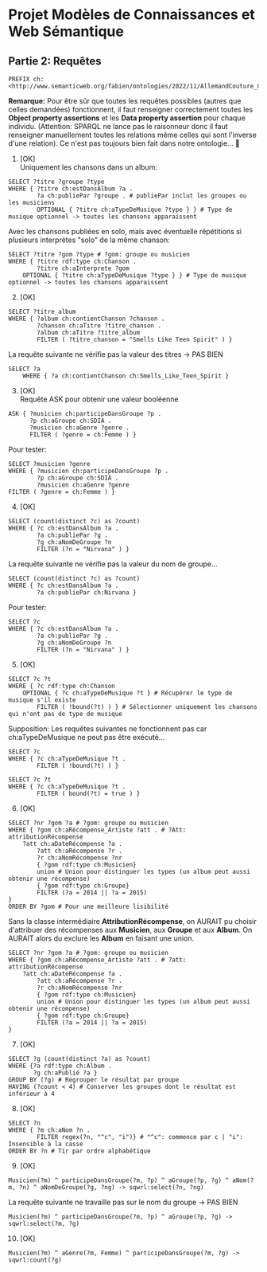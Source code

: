 # Projet Modèles de Connaissances et Web Sémantique

## Partie 2: Requêtes

```
PREFIX ch: <http://www.semanticweb.org/fabien/ontologies/2022/11/AllemandCouture_Chansons#>
```

**Remarque:** Pour être sûr que toutes les requêtes possibles (autres que celles demandées) fonctionnent, il faut renseigner correctement toutes les **Object property assertions** et les **Data property assertion** pour chaque individu. (Attention: SPARQL ne lance pas le raisonneur donc il faut renseigner manuellement toutes les relations même celles qui sont l'inverse d'une relation).
Ce n'est pas toujours bien fait dans notre ontologie... 🤭

1. [OK]  
Uniquement les chansons dans un album:
```
SELECT ?titre ?groupe ?type
WHERE { ?titre ch:estDansAlbum ?a .
        ?a ch:publiePar ?groupe . # publiePar inclut les groupes ou les musiciens
        OPTIONAL { ?titre ch:aTypeDeMusique ?type } } # Type de musique optionnel -> toutes les chansons apparaissent
```

Avec les chansons publiées en solo, mais avec éventuelle répétitions si plusieurs interprètes "solo" de la même chanson:
```
SELECT ?titre ?gom ?type # ?gom: groupe ou musicien
WHERE { ?titre rdf:type ch:Chanson .
        ?titre ch:aInterprete ?gom 
	OPTIONAL { ?titre ch:aTypeDeMusique ?type } } # Type de musique optionnel -> toutes les chansons apparaissent
```

2. [OK]  
```
SELECT ?titre_album
WHERE { ?album ch:contientChanson ?chanson .
        ?chanson ch:aTitre ?titre_chanson .
        ?album ch:aTitre ?titre_album 
        FILTER ( ?titre_chanson = "Smells Like Teen Spirit" ) }
```

La requête suivante ne vérifie pas la valeur des titres -> PAS BIEN
```
SELECT ?a
    WHERE { ?a ch:contientChanson ch:Smells_Like_Teen_Spirit }
```

3. [OK]  
Requête ASK pour obtenir une valeur booléenne
```
ASK { ?musicien ch:participeDansGroupe ?p .
      ?p ch:aGroupe ch:SDIA .
      ?musicien ch:aGenre ?genre .
      FILTER ( ?genre = ch:Femme ) }
```

Pour tester:
```
SELECT ?musicien ?genre
WHERE { ?musicien ch:participeDansGroupe ?p .
        ?p ch:aGroupe ch:SDIA .
        ?musicien ch:aGenre ?genre
FILTER ( ?genre = ch:Femme ) }
```

4. [OK]  
```
SELECT (count(distinct ?c) as ?count)
WHERE { ?c ch:estDansAlbum ?a .
        ?a ch:publiePar ?g .
        ?g ch:aNomDeGroupe ?n
        FILTER (?n = "Nirvana" ) }
```

La requête suivante ne vérifie pas la valeur du nom de groupe...
```
SELECT (count(distinct ?c) as ?count)
WHERE { ?c ch:estDansAlbum ?a .
        ?a ch:publiePar ch:Nirvana }
```

Pour tester:
```
SELECT ?c
WHERE { ?c ch:estDansAlbum ?a .
        ?a ch:publiePar ?g .
        ?g ch:aNomDeGroupe ?n
        FILTER (?n = "Nirvana" ) }
```

5. [OK]  
```
SELECT ?c ?t
WHERE { ?c rdf:type ch:Chanson
	OPTIONAL { ?c ch:aTypeDeMusique ?t } # Récupérer le type de musique s'il existe
        FILTER ( !bound(?t) ) } # Sélectionner uniquement les chansons qui n'ont pas de type de musique
```

Supposition: Les requêtes suivantes ne fonctionnent pas car ch:aTypeDeMusique ne peut pas être exécuté...
```
SELECT ?c
WHERE { ?c ch:aTypeDeMusique ?t .
        FILTER ( !bound(?t) ) }
```

```
SELECT ?c ?t
WHERE { ?c ch:aTypeDeMusique ?t .
        FILTER ( bound(?t) = true ) }
```

6. [OK]  
```
SELECT ?nr ?gom ?a # ?gom: groupe ou musicien
WHERE { ?gom ch:aRécompense_Artiste ?att . # ?Att: attributionRécompense
	?att ch:aDateRécompense ?a .
        ?att ch:aRécompense ?r .
        ?r ch:aNomRécompense ?nr
        { ?gom rdf:type ch:Musicien}
        union # Union pour distinguer les types (un album peut aussi obtenir une récompense)
        { ?gom rdf:type ch:Groupe}
        FILTER (?a = 2014 || ?a = 2015)
}
ORDER BY ?gom # Pour une meilleure lisibilité
```

Sans la classe intermédiaire **AttributionRécompense**, on AURAIT pu choisir d'attribuer des récompenses aux **Musicien**, aux **Groupe** et aux **Album**. On AURAIT alors du exclure les **Album** en faisant une union.
```
SELECT ?nr ?gom ?a # ?gom: groupe ou musicien
WHERE { ?gom ch:aRécompense_Artiste ?att . # ?att: attributionRécompense
	?att ch:aDateRécompense ?a .
        ?att ch:aRécompense ?r .
        ?r ch:aNomRécompense ?nr
        { ?gom rdf:type ch:Musicien}
        union # Union pour distinguer les types (un album peut aussi obtenir une récompense)
        { ?gom rdf:type ch:Groupe}
        FILTER (?a = 2014 || ?a = 2015)
}
```

7. [OK]  
```
SELECT ?g (count(distinct ?a) as ?count)
WHERE {?a rdf:type ch:Album .
       ?g ch:aPublié ?a }
GROUP BY (?g) # Regrouper le résultat par groupe
HAVING (?count < 4) # Conserver les groupes dont le résultat est inférieur à 4 
```

8. [OK]  
```
SELECT ?n
WHERE { ?m ch:aNom ?n .
        FILTER regex(?n, "^c", "i")} # "^c": commence par c | "i": Insensible à la casse
ORDER BY ?n # Tir par ordre alphabétique
```

9. [OK]  
```
Musicien(?m) ^ participeDansGroupe(?m, ?p) ^ aGroupe(?p, ?g) ^ aNom(?m, ?n) ^ aNomDeGroupe(?g, ?ng) -> sqwrl:select(?n, ?ng)
```

La requête suivante ne travaille pas sur le nom du groupe -> PAS BIEN
```
Musicien(?m) ^ participeDansGroupe(?m, ?p) ^ aGroupe(?p, ?g) -> sqwrl:select(?m, ?g)
```

10. [OK]  
```
Musicien(?m) ^ aGenre(?m, Femme) ^ participeDansGroupe(?m, ?g) -> sqwrl:count(?g)
```